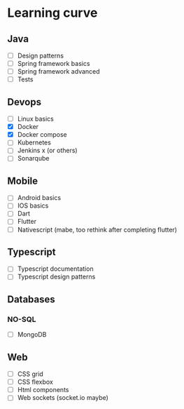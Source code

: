 # Learning curve

## Java

- [ ] Design patterns
- [ ] Spring framework basics
- [ ] Spring framework advanced
- [ ] Tests

## Devops

- [ ] Linux basics
- [x] Docker
- [x] Docker compose
- [ ] Kubernetes
- [ ] Jenkins x (or others)
- [ ] Sonarqube

## Mobile

- [ ] Android basics
- [ ] IOS basics
- [ ] Dart
- [ ] Flutter
- [ ] Nativescript (mabe, too rethink after completing flutter)

## Typescript

- [ ] Typescript documentation
- [ ] Typescript design patterns

## Databases

### NO-SQL

- [ ] MongoDB

## Web

- [ ] CSS grid
- [ ] CSS flexbox
- [ ] Html components
- [ ] Web sockets (socket.io maybe)
